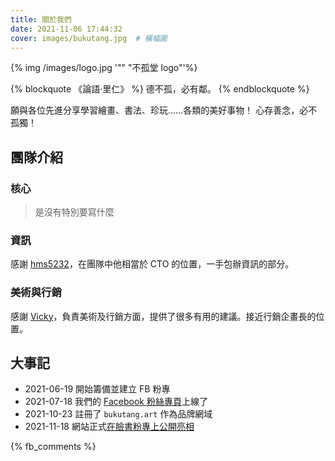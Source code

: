 ```yaml
---
title: 關於我們
date: 2021-11-06 17:44:32
cover: images/bukutang.jpg  # 橫幅圖
---
```


{% img /images/logo.jpg '"" "不孤堂 logo"'%}

{% blockquote  《論語‧里仁》 %}
德不孤，必有鄰。
{% endblockquote %}

願與各位先進分享學習繪畫、書法、珍玩……各類的美好事物！ 心存善念，必不孤獨！

## 團隊介紹
### 核心
> 是沒有特別要寫什麼

### 資訊
感謝 [hms5232](https://hhming.moe)，在團隊中他相當於 CTO 的位置，一手包辦資訊的部分。

### 美術與行銷
感謝 [Vicky](https://vvvicky.me/)，負責美術及行銷方面，提供了很多有用的建議。接近行銷企畫長的位置。

## 大事記

* 2021-06-19 開始籌備並建立 FB 粉專
* 2021-07-18 我們的 [Facebook 粉絲專頁](https://www.facebook.com/bukutang.art)上線了
* 2021-10-23 註冊了 `bukutang.art` 作為品牌網域
* 2021-11-18 網站正式[在臉書粉專上公開亮相](https://www.facebook.com/bukutang.art/posts/183673313966456)


{% fb_comments %}
